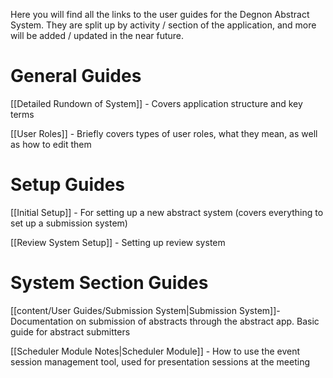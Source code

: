 Here you will find all the links to the user guides for the Degnon Abstract System. They are split up by activity / section of the application, and more will be added / updated in the near future.

# General Guides

[[Detailed Rundown of System]] - Covers application structure and key terms

[[User Roles]] - Briefly covers types of user roles, what they mean, as well as how to edit them

# Setup Guides

[[Initial Setup]] - For setting up a new abstract system (covers everything to set up a submission system)

[[Review System Setup]] - Setting up review system

# System Section Guides

[[content/User Guides/Submission System|Submission System]]- Documentation on submission of abstracts through the abstract app. Basic guide for abstract submitters

[[Scheduler Module Notes|Scheduler Module]] - How to use the event session management tool, used for presentation sessions at the meeting

